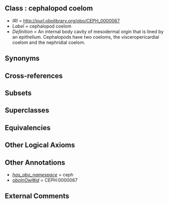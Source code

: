 
## Class : cephalopod coelom

 * *IRI* = http://purl.obolibrary.org/obo/CEPH_0000067
 * *Label* = cephalopod coelom
 * *Definition* = An internal body cavity of mesodermal orgin that is lined by an epithelium. Cephalopods have two coeloms, the visceropericardial coelom and the nephridial coelom.

## Synonyms


## Cross-references


## Subsets


## Superclasses


## Equivalencies


## Other Logical Axioms


## Other Annotations

 * *[has_obo_namespace](../../ce/oboInOwl#hasOBONamespace.md)* = ceph
 * *[oboInOwl#id](../../id/oboInOwl#id.md)* = CEPH:0000067

## External Comments


